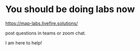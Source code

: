 #
##
#
#
#
#
# You should be doing labs now

https://map-labs.livefire.solutions/

post questions in teams or zoom chat.

I am here to help!